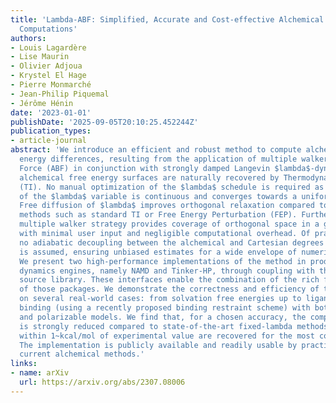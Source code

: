 ```yaml
---
title: 'Lambda-ABF: Simplified, Accurate and Cost-effective Alchemical Free Energy
  Computations'
authors:
- Louis Lagardère
- Lise Maurin
- Olivier Adjoua
- Krystel El Hage
- Pierre Monmarché
- Jean-Philip Piquemal
- Jérôme Hénin
date: '2023-01-01'
publishDate: '2025-09-05T20:10:25.452244Z'
publication_types:
- article-journal
abstract: 'We introduce an efficient and robust method to compute alchemical free
  energy differences, resulting from the application of multiple walker Adaptive Biasing
  Force (ABF) in conjunction with strongly damped Langevin $lambda$-dynamics. Unbiased
  alchemical free energy surfaces are naturally recovered by Thermodynamic Integration
  (TI). No manual optimization of the $lambda$ schedule is required as the sampling
  of the $lambda$ variable is continuous and converges towards a uniform distribution.
  Free diffusion of $lambda$ improves orthogonal relaxation compared to fixed $lambda$
  methods such as standard TI or Free Energy Perturbation (FEP). Furthermore, the
  multiple walker strategy provides coverage of orthogonal space in a generic way
  with minimal user input and negligible computational overhead. Of practical importance,
  no adiabatic decoupling between the alchemical and Cartesian degrees of freedom
  is assumed, ensuring unbiased estimates for a wide envelope of numerical parameters.
  We present two high-performance implementations of the method in production molecular
  dynamics engines, namely NAMD and Tinker-HP, through coupling with the Colvars open
  source library. These interfaces enable the combination of the rich feature sets
  of those packages. We demonstrate the correctness and efficiency of the approach
  on several real-world cases: from solvation free energies up to ligand-receptor
  binding (using a recently proposed binding restraint scheme) with both fixed-charge
  and polarizable models. We find that, for a chosen accuracy, the computational cost
  is strongly reduced compared to state-of-the-art fixed-lambda methods and that results
  within 1~kcal/mol of experimental value are recovered for the most complex system.
  The implementation is publicly available and readily usable by practitioners of
  current alchemical methods.'
links:
- name: arXiv
  url: https://arxiv.org/abs/2307.08006
---
```

